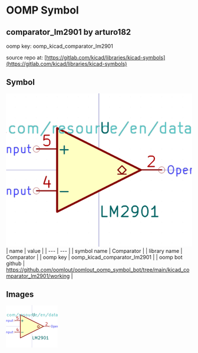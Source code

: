 # OOMP Symbol  
## comparator_lm2901  by arturo182  
  
oomp key: oomp_kicad_comparator_lm2901  
  
source repo at: [https://gitlab.com/kicad/libraries/kicad-symbols](https://gitlab.com/kicad/libraries/kicad-symbols)  
## Symbol  
  
[![working.png](working_600.png)](working.png)  
| name | value | 
| --- | --- | 
| symbol name | Comparator | 
| library name | Comparator | 
| oomp key | oomp_kicad_comparator_lm2901 | 
| oomp bot github | https://github.com/oomlout/oomlout_oomp_symbol_bot/tree/main/kicad_comparator_lm2901/working | 
## Images  
  
[![working.png](working_140.png)](working.png)  
